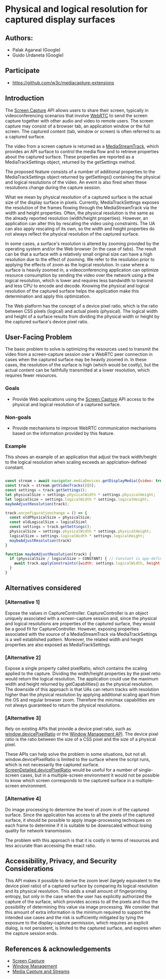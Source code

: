 # Physical and logical resolution for captured display surfaces

## Authors:

- Palak Agarwal (Google)
- Guido Urdaneta (Google)

## Participate
- https://github.com/w3c/mediacapture-extensions


## Introduction

The [Screen Capture](https://w3c.github.io/mediacapture-screen-share/)
API allows users to share their screen, typically in videoconferencing
scenarios that involve [WebRTC](https://w3c.github.io/webrtc-pc/) to send
the screen capture together with other audio and video to remote users.
The screen capture may consist of a browser tab, an application window or the
full screen. The captured content (tab, window or screen) is
often referred to as a captured surface.

The video from a screen capture is returned as a [MediaStreamTrack](), which
provides an API surface to control the media flow and to retrieve properties
about the captured surface. These properties are reported as a MediaTrackSettings
object, returned by the getSettings method.

The proposed feature consists of a number of additional properties to the
MediaTrackSettings object returned by getSettings() containing the physical
and logical resolutions of the video. An event is also fired when these
resolutions change during the capture session.

What we mean by physical resolution of a captured surface is the actual size
of the display surface in pixels. Currently, MediaTrackSettings exposes the
resolution of the frames flowing through the MediaStreamTrack via the width and
height properties. Often, the physical resolution is the same as the already
reported resolution (width/height properties). However, an application can
alter this by rescaling the video using constraints. The UA can also apply
rescaling of its own, so the width and height properties do not always reflect
the physical resolution of the captured surface.

In some cases, a surface's resolution is altered by zooming provided by the
operating system and/or the Web browser (in the case of tabs). The result can
be that a surface with a relatively small original size can have a high
resolution due to the effect of zooming. We refer to the resolution prior to
applying the effects of zoom as the logical resolution. In case where a surface
is heavily zoomed in, a videoconferencing application can  optimize resource
consumption by sending the video over the network using a the logical
resolution, which is lower and requires less bandwidth to transmit and less
CPU to encode and decode. Knowing the physical and logical resolution of the
captured surface helps the application make this determination and apply this
optimization.

The Web platform has the concept of a device pixel ratio, which is the
ratio between CSS pixels (logical) and actual pixels (physical). The logical
width and height of a surface results from dividing the physical width or height
by the captured surface's device pixel ratio.

## User-Facing Problem

The basic problem to solve is optimizing the resources used to transmit the
video from a screen-capture session over a WebRTC peer connection in cases
when the captured surface may be heavily zoomed in. In these cases, the
resolution of the surface is high (which would be costly), but the actual
content can be faithfully transmitted at a lower resolution, which requires
fewer resources.

### Goals

- Provide Web applications using the
  [Screen Capture](https://w3c.github.io/mediacapture-screen-share/) API access
  to the physical and logical resolution of a captured surface.

### Non-goals

- Provide mechanisms to improve WebRTC communication mechanisms based on the
information provided by this feature.


### Example

This shows an example of an application that adjust the track width/height to
the logical resolution when scaling exceeds an applciation-defined constant.

```js

const stream = await navigator.mediaDevices.getDisplayMedia({video: true});
const track = stream.getVideoTracks()[0];
const settings = track.getSettings();
let physicalSize = settings.physicalWidth * settings.physicalHeight;
let logicalSize = settings.logicalWidth * settings.logicalHeight;
maybeAdjustResolution(track);

track.onconfigurationchange = () => {
  const oldPhysicalSize = physicalSize;
  const oldLogicalSize = logicalSizel
  const settings = track.getSettings();
  physicalSize = settings.physicalWidth * settings.physicalHeight;
  logicalSize = settings.logicalWidth * settings.logicalHeight;
  maybeAdjustResolution(track)
}

function maybeAdjustResolution(track) {
  if (physicalSize / logicalSize > CONSTANT) { // Constant is app-defined
    await track.applyConstraints({width: settings.logicalWidth, height: settings.logicalHeight});
  }
}
```

## Alternatives considered

### [Alternative 1]

Expose the values in CaptureController. CaptureController is an object uniquely
associated with a screen-capture session and, since the physical and logical
resolutions are properties of the captured surface, they would be a good fit
for CaptureController. However, exposing properties associated with the source
of a MediaStreamTrack via MediaTrackSettings is a well established pattern.
Moreover, the related width and height properties are also exposed as
MediaTrackSettings.

### [Alternative 2]

Expose a single property called pixelRatio, which contains the scaling applied
to the capture. Dividing the width/height properties by the pixel retio would
return the logical resolution. The application could use the maximum width and
height returned by getCapabilities() as the physical resolution. The downside of
this approach is that UAs can return tracks with resolution higher than the
physical resolution by applying additional scaling apart from the OS and regular
browser zoom. Therefore the min/max capabilities are not always guaranteed to
return the physical resolutions.

### [Alternative 3]

Rely on existing APIs that provide a device pixel ratio, such as 
[window.devicePixelRatio](https://drafts.csswg.org/cssom-view-1/#dom-window-devicepixelratio)
or the [Window Management API](https://w3c.github.io/window-management/#screen-device-pixel-ratio). 
The device pixel ratio is the ratio between the size of a CSS pixel and the size
of a physical pixel.

These APIs can help solve the problem in some situations, but not all.
window.devicePixelRatio is limited to the surface where the script runs, which
is not necessarily the captured surface. 
[ScreenDetailed.devicePixelRatio](https://w3c.github.io/window-management/#screen-device-pixel-ratio)
would be useful for a number of single-screen cases, but in a multiple-screen
environment it would not be possible to know which screen corresponds to the
captured surface in a multiple-screen environment.

### [Alternative 4]
Do image processing to determine the level of zoom in of the captured surface.
Since the application has access to all the pixels of the captured surface, it
should be possible to apply image-processing techniques on each frame to
determine if it is suitable to be downscaled without losing quality for network
transmission.

The problem with this approach is that it is costly in terms of resources and
less accurate than accessing the exact ratio.

## Accessibility, Privacy, and Security Considerations

This API makes it possible to derive the zoom level (largely equivalent to the
device pixel ratio) of a captured surface by comparing its logical resolution
and its physical resolution.
This adds a small amount of fingerprinting entropy, but only in the case when
the user has explicitly authorized the capture of the surface, which provides
access to all the pixels and thus the possibility of determining this value
via image processing.
We consider that this amount of extra information is the minimum required to
support the intended use cases and the risk is sufficiently mitigated by
tying the exposure to the display-capture permission, which requires an explicit
dialog, is not persistent, is limited to the captured surface, and expires
when the capture session ends.

## References & acknowledgements
* [Screen Capture](https://w3c.github.io/mediacapture-screen-share/)
* [Window Management](https://w3c.github.io/window-management)
* [Media Capture and Streams](https://w3c.github.io/mediacapture-main/)
